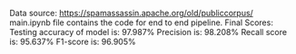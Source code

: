 Data source: https://spamassassin.apache.org/old/publiccorpus/</br>
main.ipynb file contains the code for end to end pipeline. 
Final Scores:
  Testing accuracy of model is: 97.987%
  Precision is: 98.208%
  Recall score is: 95.637%
  F1-score is: 96.905%
